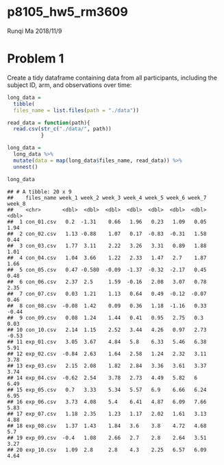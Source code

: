 p8105\_hw5\_rm3609
================
Runqi Ma
2018/11/9

Problem 1
=========

Create a tidy dataframe containing data from all participants, including the subject ID, arm, and observations over time:

``` r
long_data =
  tibble(
  files_name = list.files(path = "./data"))

read_data = function(path){
  read.csv(str_c("./data/", path))
           }

long_data = 
  long_data %>%  
  mutate(data = map(long_data$files_name, read_data)) %>% 
  unnest()

long_data
```

    ## # A tibble: 20 x 9
    ##    files_name week_1 week_2 week_3 week_4 week_5 week_6 week_7 week_8
    ##    <chr>       <dbl>  <dbl>  <dbl>  <dbl>  <dbl>  <dbl>  <dbl>  <dbl>
    ##  1 con_01.csv   0.2  -1.31    0.66   1.96   0.23   1.09   0.05   1.94
    ##  2 con_02.csv   1.13 -0.88    1.07   0.17  -0.83  -0.31   1.58   0.44
    ##  3 con_03.csv   1.77  3.11    2.22   3.26   3.31   0.89   1.88   1.01
    ##  4 con_04.csv   1.04  3.66    1.22   2.33   1.47   2.7    1.87   1.66
    ##  5 con_05.csv   0.47 -0.580  -0.09  -1.37  -0.32  -2.17   0.45   0.48
    ##  6 con_06.csv   2.37  2.5     1.59  -0.16   2.08   3.07   0.78   2.35
    ##  7 con_07.csv   0.03  1.21    1.13   0.64   0.49  -0.12  -0.07   0.46
    ##  8 con_08.csv  -0.08  1.42    0.09   0.36   1.18  -1.16   0.33  -0.44
    ##  9 con_09.csv   0.08  1.24    1.44   0.41   0.95   2.75   0.3    0.03
    ## 10 con_10.csv   2.14  1.15    2.52   3.44   4.26   0.97   2.73  -0.53
    ## 11 exp_01.csv   3.05  3.67    4.84   5.8    6.33   5.46   6.38   5.91
    ## 12 exp_02.csv  -0.84  2.63    1.64   2.58   1.24   2.32   3.11   3.78
    ## 13 exp_03.csv   2.15  2.08    1.82   2.84   3.36   3.61   3.37   3.74
    ## 14 exp_04.csv  -0.62  2.54    3.78   2.73   4.49   5.82   6      6.49
    ## 15 exp_05.csv   0.7   3.33    5.34   5.57   6.9    6.66   6.24   6.95
    ## 16 exp_06.csv   3.73  4.08    5.4    6.41   4.87   6.09   7.66   5.83
    ## 17 exp_07.csv   1.18  2.35    1.23   1.17   2.02   1.61   3.13   4.88
    ## 18 exp_08.csv   1.37  1.43    1.84   3.6    3.8    4.72   4.68   5.7 
    ## 19 exp_09.csv  -0.4   1.08    2.66   2.7    2.8    2.64   3.51   3.27
    ## 20 exp_10.csv   1.09  2.8     2.8    4.3    2.25   6.57   6.09   4.64
